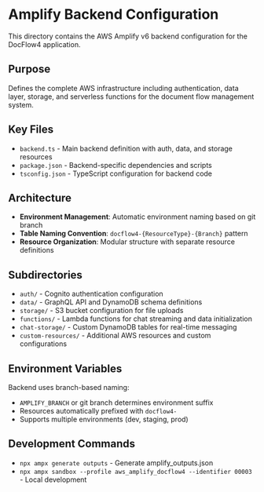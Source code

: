 # Amplify Backend Configuration

This directory contains the AWS Amplify v6 backend configuration for the DocFlow4 application.

## Purpose
Defines the complete AWS infrastructure including authentication, data layer, storage, and serverless functions for the document flow management system.

## Key Files
- `backend.ts` - Main backend definition with auth, data, and storage resources
- `package.json` - Backend-specific dependencies and scripts
- `tsconfig.json` - TypeScript configuration for backend code

## Architecture
- **Environment Management**: Automatic environment naming based on git branch
- **Table Naming Convention**: `docflow4-{ResourceType}-{Branch}` pattern
- **Resource Organization**: Modular structure with separate resource definitions

## Subdirectories
- `auth/` - Cognito authentication configuration
- `data/` - GraphQL API and DynamoDB schema definitions  
- `storage/` - S3 bucket configuration for file uploads
- `functions/` - Lambda functions for chat streaming and data initialization
- `chat-storage/` - Custom DynamoDB tables for real-time messaging
- `custom-resources/` - Additional AWS resources and custom configurations

## Environment Variables
Backend uses branch-based naming:
- `AMPLIFY_BRANCH` or git branch determines environment suffix
- Resources automatically prefixed with `docflow4-`
- Supports multiple environments (dev, staging, prod)

## Development Commands
- `npx ampx generate outputs` - Generate amplify_outputs.json
- `npx ampx sandbox --profile aws_amplify_docflow4 --identifier 00003` - Local development